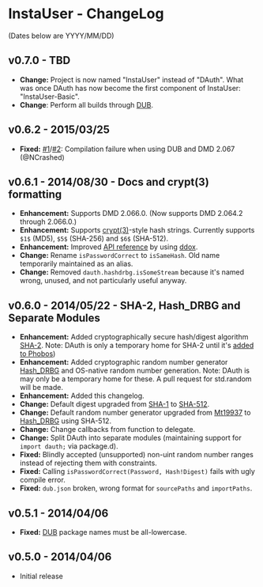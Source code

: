InstaUser - ChangeLog
=====================

(Dates below are YYYY/MM/DD)

v0.7.0 - TBD
-------------------
- **Change:** Project is now named "InstaUser" instead of "DAuth". What was
once DAuth has now become the first component of InstaUser: "InstaUser-Basic".
- **Change**: Perform all builds through [DUB](http://code.dlang.org/getting_started).

v0.6.2 - 2015/03/25
-------------------
- **Fixed:**
[#1](https://github.com/Abscissa/InstaUser/issues/1)/[#2](https://github.com/Abscissa/InstaUser/issues/2):
Compilation failure when using DUB and DMD 2.067 (@NCrashed)

v0.6.1 - 2014/08/30 - Docs and crypt(3) formatting
-------------------
- **Enhancement:** Supports DMD 2.066.0. (Now supports DMD 2.064.2 through 2.066.0.)
- **Enhancement:** Supports [crypt(3)](https://en.wikipedia.org/wiki/Crypt_(C))-style
hash strings. Currently supports ```$1$``` (MD5), ```$5$``` (SHA-256) and ```$6$``` (SHA-512).
- **Enhancement:** Improved [API reference](http://semitwist.com/dauth/) by
using [ddox](https://github.com/rejectedsoftware/ddox).
- **Change:** Rename ```isPasswordCorrect``` to ```isSameHash```. Old name
temporarily maintained as an alias.
- **Change:** Removed ```dauth.hashdrbg.isSomeStream``` because it's named
 wrong, unused, and not particularly useful anyway.

v0.6.0 - 2014/05/22 - SHA-2, Hash_DRBG and Separate Modules
-------------------
- **Enhancement:** Added cryptographically secure hash/digest algorithm
[SHA-2](http://en.wikipedia.org/wiki/Sha2). Note: DAuth is only a temporary
home for SHA-2 until it's
[added to Phobos](https://github.com/D-Programming-Language/phobos/pull/2129))
- **Enhancement:** Added cryptographic random number generator
[Hash_DRBG](http://csrc.nist.gov/publications/nistpubs/800-90A/SP800-90A.pdf)
and OS-native random number generation. Note: DAuth is may only be a temporary home for these. A pull request for std.random will be made.
- **Enhancement:** Added this changelog.
- **Change:** Default digest upgraded from [SHA-1](http://en.wikipedia.org/wiki/SHA-1)
to [SHA-512](http://en.wikipedia.org/wiki/Sha2).
- **Change:** Default random number generator upgraded from
[Mt19937](http://dlang.org/phobos/std_random.html#Mt19937) to [Hash_DRBG](http://csrc.nist.gov/publications/nistpubs/800-90A/SP800-90A.pdf) using SHA-512.
- **Change:** Change callbacks from function to delegate.
- **Change:** Split DAuth into separate modules (maintaining support for
```import dauth;``` via package.d).
- **Fixed:** Blindly accepted (unsupported) non-uint random number ranges
instead of rejecting them with constraints.
- **Fixed:** Calling ```isPasswordCorrect(Password, Hash!Digest)``` fails with
ugly compile error.
- **Fixed:** ```dub.json``` broken, wrong format for ```sourcePaths``` and ```importPaths```.

v0.5.1 - 2014/04/06
-------------------
- **Fixed:** [DUB](http://code.dlang.org/getting_started) package names must be all-lowercase.

v0.5.0 - 2014/04/06
-------------------
- Initial release
